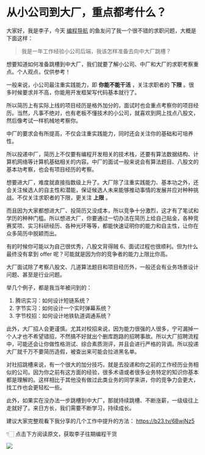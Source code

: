 # 从小公司到大厂，重点都考什么？

大家好，我是李子，今天 [编程导航](https://mp.weixin.qq.com/s/eNjauC-3361z-l7fy3VssA) 的鱼友问了我一个很不错的求职问题，大概是下面这样：

> 我是一年工作经验小公司后端，我该怎样准备去向中大厂跳槽？



想要知道如何准备跳槽到中大厂，我们就要了解小公司、中厂和大厂的求职考察重点。个人观点，仅供参考！

一般来说，小公司最注重实践能力，即 **你能不能干活** ，关注求职者的 **下限** 。很多时候要求并不高，你能用开发框架写代码基本就行了。

所以简历上有实际上线的项目经历是格外加分的，面试时也会重点考察你的项目经历。当然，凡事不绝对，也有老板不懂技术的小公司，就喜欢到网上找点八股文，然后像考试一样机械地考察你。

中厂的要求会有所提高，不仅会注重实践能力，同时还会关注你的基础和可培养性。

所以投递中厂，简历上不仅要有编程开发相关的技术栈，还要有算法数据结构、计算机网络等计算机基础相关的内容。中厂的面试一般来说会有算法题目、八股文的基本功考察，也会有项目经历的考察。

想要进大厂，难度就直接指数级上升了。大厂除了注重实践能力、基本功之外，还会关注候选人的自主性和潜能，保证候选人未来能够推动事情的发展并应对种种挑战。不仅关注求职者的下限，更关注 **上限** 。

而且因为大家都想进大厂、投简历又没成本，所以竞争十分激烈，这才有了笔试和学历的种种门槛。所以想进大厂，你要通过一切办法在简历上给自己贴金，各种竞赛奖项、实习科研经历、各种光环等等，都能快速证明你的能力和自主性，让你在众多简历中脱颖而出。

有的时候你可能以为自己很优秀，八股文背得贼 6、面试过程也很顺利。但为什么最终没有拿到 offer 呢？可能就是因为你的竞争者的能力上限比你高。

大厂面试除了考察八股文、几道算法题目和项目经历外，一般还会有业务场景设计问题、甚至是行业问题。

举几个例子，都是我当年被问到的：

1. 腾讯实习：如何设计短链系统？
2. 字节实习：如何设计一个实时弹幕系统？
3. 字节校招：如何设计地铁轨道调通系统？



此外，大厂招人会更谨慎。尤其对校招来说，因为能力很强的人很多，宁可漏掉一个人才也不希望错招，不然搞不好就出个删库跑路的招聘事故。所以大厂招聘流程中，可能还会让你做性格测试、综合素质测评，并且会进行严格的背调。所以投递大厂就千万不要简历造假，被查出来可能会拉进黑名单。



对社招跳槽来说，有一个很大的加分技巧，就是去投递和你之前的工作经历业务相似的公司。因为你之前有这方面的经验，很多术语或者很多业务特定的知识你基本都是理解的。这样相比于其他没有做过此类业务的同学来讲，你的竞争力会更大，找工作也会更轻松一些。

此外，如果实在没办法一步跳槽到中大厂，那就持续跳槽、不断涨薪，一级级往上走就好了。来日方长，我们需要不断学习，持续成长。

建议大家完整观看下我分享的几个工作中提升的方法： https://b23.tv/6BwjNz5

👇🏻 点击下方阅读原文，获取李子往期编程干货

![](https://pic.yupi.icu/1/640-20231111200330926.png)

